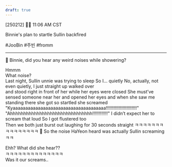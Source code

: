 ```yaml
---
draft: true
---
```

[250212] 🐣💭 11:06 AM CST

Binnie's plan to startle Sullin backfired

#JooBin #주빈 #fromm
___
🫧 Binnie, did you hear any weird noises while showering?

Hmmm  
What noise?  
Last night, Sullin unnie was trying to sleep
So I… quietly
No, actually, not even quietly, I just straight up walked over  
and stood right in front of her while her eyes were closed 
She must’ve sensed someone near her and opened her eyes
and when she saw me standing there 
she got so startled she screamed
"Kyaaaaaaaaaaaaaaaaaaaaaaaaaaaaaaaaaaaaa!!!!!!!!!!!!!!!!!!!!!!!!"
"Ahhhhhhhhhhhhhhhhhhhhhhhhhhhhhhh!!!!!!!!!!!!" 
I didn’t expect her to scream that loud
So I got flustered too  
Then we both just burst out laughing for 30 seconds straight
ㅋㅋㅋㅋㅋㅋㅋㅋㅋㅋㅋㅋㅋㅋㅋ
🫧 So the noise HaYeon heard was actually Sullin screaming ㅋㅋ

Ehh? What did she hear??  
ㅋㅋㅋㅋㅋㅋㅋㅋㅋㅋㅋㅋㅋㅋ  
Was it our screams..